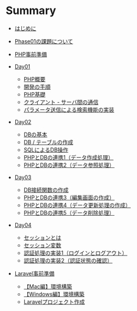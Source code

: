 # Summary

- [はじめに](./readme.md)

- [Phase01の課題について](./work.md)

- [PHP事前準備](./php/php_setup/README.md)

- [Day01](./php/php01/README.md)

  - [PHP概要](./php/php01/about-php.md)
  - [開発の手順](./php/php01/get-started.md)
  - [PHP基礎](./php/php01/php-start.md)
  - [クライアント - サーバ間の通信](./php/php01/get-post.md)
  - [パラメータ送信による検索機能の実装](./php/php01/data-select.md)
  <!-- - [課題](./php/php01/work.md) -->

- [Day02](./php/php02/README.md)

  - [DBの基本](./php/php02/about-db.md)
  - [DB / テーブルの作成](./php/php02/start-db.md)
  - [SQLによるDB操作](./php/php02/db-sql.md)
  - [PHPとDBの連携1（データ作成処理）](./php/php02/sql-create.md)
  - [PHPとDBの連携2（データ参照処理）](./php/php02/sql-read.md)
  <!-- - [課題と提出時の注意点](./php/php02/work.md) -->

- [Day03](./php/php03/README.md)

  - [DB接続関数の作成](./php/php03/function-db-connect.md)
  - [PHPとDBの連携3（編集画面の作成）](./php/php03/sql-edit.md)
  - [PHPとDBの連携4（データ更新処理の作成）](./php/php03/sql-update.md)
  - [PHPとDBの連携5（データ削除処理）](./php/php03/sql-delete.md)
  <!-- - [課題](./php/php03/work.md) -->

- [Day04](./php/php04/README.md)

  - [セッションとは](./php/php04/about-session.md)
  - [セッション変数](./php/php04/session-variables.md)
  - [認証処理の実装1（ログインとログアウト）](./php/php04/auth-01.md)
  - [認証処理の実装2（認証状態の確認）](./php/php04/auth-02.md)
  <!-- - [課題](./php/php04/work.md) -->

<!-- - [Day05](./php/php05/README.md)

  - [RDBの構造](./php/php05/about-rdb.md)
  - [Like機能の実装1（データの追加1）](./php/php05/like-add.md)
  - [Like機能の実装2（データの追加2）](./php/php05/like-delete.md)
  - [Like機能の実装3（データの集計）](./php/php05/like-groupby.md)
  - [Like機能の実装4（データの結合）](./php/php05/like-join.md) -->
  <!-- - [課題](./php/php05/work.md) -->

- [Laravel事前準備](./laravel/laravel_setup/README.md)

    - [【Mac編】環境構築](./laravel/laravel_setup/setup-for-mac.md)
    - [【Windows編】環境構築](./laravel/laravel_setup/setup-for-windows.md)
    - [Laravelプロジェクト作成](./laravel/laravel_setup/create-project.md)
    <!-- - [ライブラリ準備](./laravel/laravel_setup/add-laravel-breeze.md)
    - [データベース準備](./laravel/laravel_setup/setup-db.md)
    - [phpmyadminの追加](./laravel/laravel_setup/phpmyadmin.md) -->

<!-- - [Day06](./laravel/laravel01/readme.md)
  - [LaravelとMVCフレームワーク](./laravel/laravel01/about-laravel-and-mvc.md)
  - [マイグレーションによるテーブル作成](./laravel/laravel01/migration.md)
  - [ルーティングとコントローラ](./laravel/laravel01/route-and-controller.md)
  - [必要な画面の作成と動作確認](./laravel/laravel01/views.md)
  - [tweet作成処理の実装](./laravel/laravel01/create.md)
  - [tweet一覧画面の実装](./laravel/laravel01/read.md) -->

<!-- - [Day07](./laravel/laravel02/readme.md)
  - [tweet詳細画面の実装](./laravel/laravel02/show.md)
  - [tweet削除処理の実装](./laravel/laravel02/delete.md)
  - [tweet更新処理の実装](./laravel/laravel02/update.md)
  - [tweetとユーザ認証の連携](./laravel/laravel02/auth.md) -->

<!-- - [Day08](./laravel/laravel03/readme.md)
  - [マイページ機能の実装（1対多のデータ）](./laravel/laravel03/mypage.md)
  - [投稿者名の表示（多対1のデータ）](./laravel/laravel03/auther.md)
  - [Favorite機能1（多対多のデータ・中間テーブル）](./laravel/laravel03/favorite01.md)
  - [Favorite機能2（各処理の実装）](./laravel/laravel03/favorite02.md) -->

